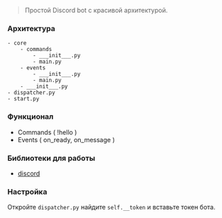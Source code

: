 > Простой Discord bot с красивой архитектурой.
### Архитектура ###
```
- core
    - commands
        - ___init___.py
        - main.py
    - events
        - ___init___.py
        - main.py
    - ___init___.py
- dispatcher.py
- start.py
```

### Функционал ###
- Commands ( !hello )
- Events ( on_ready, on_message )

### Библиотеки для работы ###
- [discord](https://pypi.org/project/discord/)

### Настройка ###
Откройте ``` dispatcher.py ``` найдите ``` self.__token ``` и вставьте токен бота.
